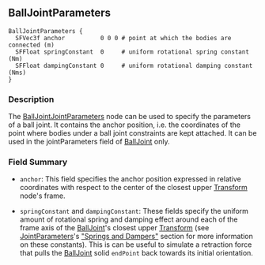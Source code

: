 ## BallJointParameters

```
BallJointParameters {
  SFVec3f anchor          0 0 0 # point at which the bodies are connected (m)
  SFFloat springConstant  0     # uniform rotational spring constant (Nm)
  SFFloat dampingConstant 0     # uniform rotational damping constant (Nms)
}
```

### Description

The [BallJointJointParameters](#balljointparameters) node can be used to specify the parameters of a ball joint.
It contains the anchor position, i.e. the coordinates of the point where bodies under a ball joint constraints are kept attached.
It can be used in the jointParameters field of [BallJoint](balljoint.md) only.

### Field Summary

- `anchor`: This field specifies the anchor position expressed in relative
coordinates with respect to the center of the closest upper [Transform](transform.md) node's frame.

- `springConstant` and `dampingConstant`: These fields specify the uniform amount
of rotational spring and damping effect around each of the frame axis of the
[BallJoint](balljoint.md)'s closest upper [Transform](transform.md) (see
[JointParameters](jointparameters.md)'s ["Springs and Dampers"](jointparameters.md#springs-and-dampers) section
for more information on these constants).
This is can be useful to simulate a retraction force that
pulls the [BallJoint](balljoint.md) solid `endPoint` back towards its initial
orientation.
